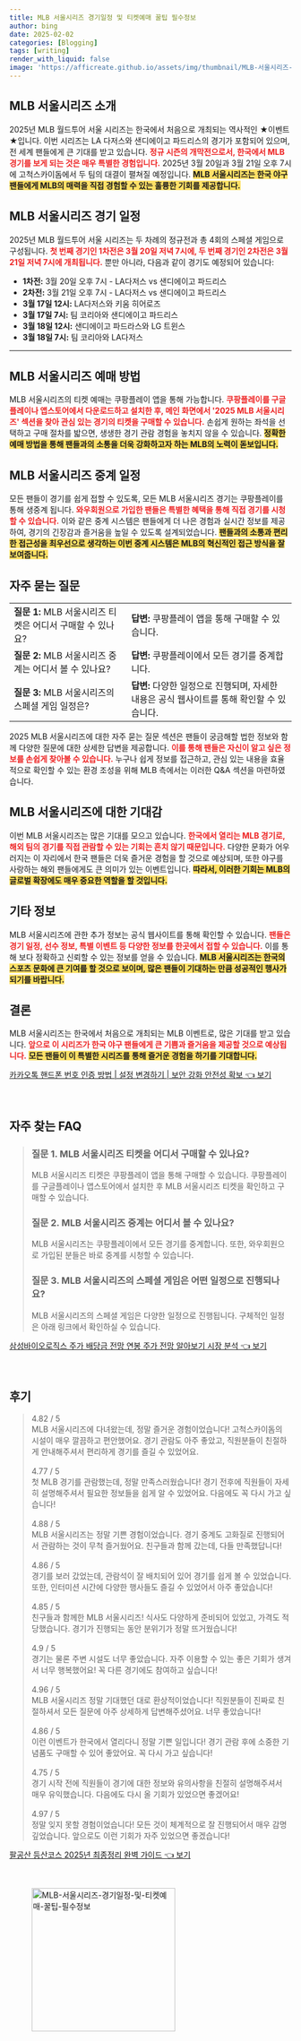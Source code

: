 ```yaml
---
title: MLB 서울시리즈 경기일정 및 티켓예매 꿀팁 필수정보
author: bing
date: 2025-02-02
categories: [Blogging]
tags: [writing]
render_with_liquid: false
image: 'https://afficreate.github.io/assets/img/thumbnail/MLB-서울시리즈-경기일정-및-티켓예매-꿀팁-필수정보.webp'
---
```



<h2 id='MLB서울시리즈소개'>MLB 서울시리즈 소개</h2>

<p>2025년 MLB 월드투어 서울 시리즈는 한국에서 처음으로 개최되는 역사적인 ★이벤트★입니다. 이번 시리즈는 LA 다저스와 샌디에이고 파드리스의 경기가 포함되어 있으며, 전 세계 팬들에게 큰 기대를 받고 있습니다. <b><span style="color: #ee2323;">정규 시즌의 개막전으로서, 한국에서 MLB 경기를 보게 되는 것은 매우 특별한 경험입니다.</span></b> 2025년 3월 20일과 3월 21일 오후 7시에 고척스카이돔에서 두 팀의 대결이 펼쳐질 예정입니다. <b><span style="background-color: #ffe066;">MLB 서울시리즈는 한국 야구 팬들에게 MLB의 매력을 직접 경험할 수 있는 훌륭한 기회를 제공합니다.</span></b></p>

<h2 id='경기일정'>MLB 서울시리즈 경기 일정</h2>

<p>2025년 MLB 월드투어 서울 시리즈는 두 차례의 정규전과 총 4회의 스페셜 게임으로 구성됩니다. <b><span style="color: #ee2323;">첫 번째 경기인 1차전은 3월 20일 저녁 7시에, 두 번째 경기인 2차전은 3월 21일 저녁 7시에 개최됩니다.</span></b> 뿐만 아니라, 다음과 같이 경기도 예정되어 있습니다:</p>

<ul>
    <li><b>1차전:</b> 3월 20일 오후 7시 - LA다저스 vs 샌디에이고 파드리스</li>
    <li><b>2차전:</b> 3월 21일 오후 7시 - LA다저스 vs 샌디에이고 파드리스</li>
    <li><b>3월 17일 12시:</b> LA다저스와 키움 히어로즈</li>
    <li><b>3월 17일 7시:</b> 팀 코리아와 샌디에이고 파드리스</li>
    <li><b>3월 18일 12시:</b> 샌디에이고 파드라스와 LG 트윈스</li>
    <li><b>3월 18일 7시:</b> 팀 코리아와 LA다저스</li>
</ul>

<hr />

<h2 id='예매방법'>MLB 서울시리즈 예매 방법</h2>

<p>MLB 서울시리즈의 티켓 예매는 쿠팡플레이 앱을 통해 가능합니다. <b><span style="color: #ee2323;">쿠팡플레이를 구글플레이나 앱스토어에서 다운로드하고 설치한 후, 메인 화면에서 '2025 MLB 서울시리즈' 섹션을 찾아 관심 있는 경기의 티켓을 구매할 수 있습니다.</span></b> 손쉽게 원하는 좌석을 선택하고 구매 절차를 밟으면, 생생한 경기 관람 경험을 놓치지 않을 수 있습니다. <b><span style="background-color: #ffe066;">정확한 예매 방법을 통해 팬들과의 소통을 더욱 강화하고자 하는 MLB의 노력이 돋보입니다.</span></b></p>

<h2 id='중계일정'>MLB 서울시리즈 중계 일정</h2>

<p>모든 팬들이 경기를 쉽게 접할 수 있도록, 모든 MLB 서울시리즈 경기는 쿠팡플레이를 통해 생중계 됩니다. <b><span style="color: #ee2323;">와우회원으로 가입한 팬들은 특별한 혜택을 통해 직접 경기를 시청할 수 있습니다.</span></b> 이와 같은 중계 시스템은 팬들에게 더 나은 경험과 실시간 정보를 제공하여, 경기의 긴장감과 즐거움을 높일 수 있도록 설계되었습니다. <b><span style="background-color: #ffe066;">팬들과의 소통과 편리한 접근성을 최우선으로 생각하는 이번 중계 시스템은 MLB의 혁신적인 접근 방식을 잘 보여줍니다.</span></b></p>

<h2 id='FAQ'>자주 묻는 질문</h2>

<table>
    <tr>
        <td><b>질문 1:</b> MLB 서울시리즈 티켓은 어디서 구매할 수 있나요?</td>
        <td><b>답변:</b> 쿠팡플레이 앱을 통해 구매할 수 있습니다.</td>
    </tr>
    <tr>
        <td><b>질문 2:</b> MLB 서울시리즈 중계는 어디서 볼 수 있나요?</td>
        <td><b>답변:</b> 쿠팡플레이에서 모든 경기를 중계합니다.</td>
    </tr>
    <tr>
        <td><b>질문 3:</b> MLB 서울시리즈의 스페셜 게임 일정은?</td>
        <td><b>답변:</b> 다양한 일정으로 진행되며, 자세한 내용은 공식 웹사이트를 통해 확인할 수 있습니다.</td>
    </tr>
</table>

<p>2025 MLB 서울시리즈에 대한 자주 묻는 질문 섹션은 팬들이 궁금해할 법한 정보와 함께 다양한 질문에 대한 상세한 답변을 제공합니다. <b><span style="color: #ee2323;">이를 통해 팬들은 자신이 알고 싶은 정보를 손쉽게 찾아볼 수 있습니다.</span></b> 누구나 쉽게 정보를 접근하고, 관심 있는 내용을 효율적으로 확인할 수 있는 환경 조성을 위해 MLB 측에서는 이러한 Q&A 섹션을 마련하였습니다.</p>

<h2 id='기대사항'>MLB 서울시리즈에 대한 기대감</h2>

<p>이번 MLB 서울시리즈는 많은 기대를 모으고 있습니다. <b><span style="color: #ee2323;">한국에서 열리는 MLB 경기로, 해외 팀의 경기를 직접 관람할 수 있는 기회는 흔치 않기 때문입니다.</span></b> 다양한 문화가 어우러지는 이 자리에서 한국 팬들은 더욱 즐거운 경험을 할 것으로 예상되며, 또한 야구를 사랑하는 해외 팬들에게도 큰 의미가 있는 이벤트입니다. <b><span style="background-color: #ffe066;">따라서, 이러한 기회는 MLB의 글로벌 확장에도 매우 중요한 역할을 할 것입니다.</span></b></p>

<h2 id='기타정보'>기타 정보</h2>

<p>MLB 서울시리즈에 관한 추가 정보는 공식 웹사이트를 통해 확인할 수 있습니다. <b><span style="color: #ee2323;">팬들은 경기 일정, 선수 정보, 특별 이벤트 등 다양한 정보를 한곳에서 접할 수 있습니다.</span></b> 이를 통해 보다 정확하고 신뢰할 수 있는 정보를 얻을 수 있습니다. <b><span style="background-color: #ffe066;">MLB 서울시리즈는 한국의 스포츠 문화에 큰 기여를 할 것으로 보이며, 많은 팬들이 기대하는 만큼 성공적인 행사가 되기를 바랍니다.</span></b></p>

<h2 id='결론'>결론</h2>

<p>MLB 서울시리즈는 한국에서 처음으로 개최되는 MLB 이벤트로, 많은 기대를 받고 있습니다. <b><span style="color: #ee2323;">앞으로 이 시리즈가 한국 야구 팬들에게 큰 기쁨과 즐거움을 제공할 것으로 예상됩니다.</span></b> <b><span style="background-color: #ffe066;">모든 팬들이 이 특별한 시리즈를 통해 즐거운 경험을 하기를 기대합니다.</span></b></p>


<p><a class="click-button" title="카카오톡 핸드폰 번호 인증 방법 | 설정 변경하기 | 보안 강화 안전성 확보" href="https://afficreate.github.io/posts/%EC%B9%B4%EC%B9%B4%EC%98%A4%ED%86%A1-%ED%95%B8%EB%93%9C%ED%8F%B0-%EB%B2%88%ED%98%B8-%EC%9D%B8%EC%A6%9D-%EB%B0%A9%EB%B2%95-%EC%84%A4%EC%A0%95-%EB%B3%80%EA%B2%BD%ED%95%98%EA%B8%B0-%EB%B3%B4%EC%95%88-%EA%B0%95%ED%99%94-%EC%95%88%EC%A0%84%EC%84%B1-%ED%99%95%EB%B3%B4/" rel="dofollow">카카오톡 핸드폰 번호 인증 방법 | 설정 변경하기 | 보안 강화 안전성 확보 👈 보기</a></p><br>
<h2 id='자주_찾는_FAQ'>자주 찾는 FAQ</h2>
<div itemscope="" itemtype="https://schema.org/FAQPage"> 
<blockquote> 
<div itemscope="" itemprop="mainEntity" itemtype="https://schema.org/Question"> 
<h3 itemprop="name">질문 1. MLB 서울시리즈 티켓을 어디서 구매할 수 있나요?</h3> 
<div itemscope="" itemprop="acceptedAnswer" itemtype="https://schema.org/Answer"> 
<span itemprop="text"> 
<p>MLB 서울시리즈 티켓은 쿠팡플레이 앱을 통해 구매할 수 있습니다. 쿠팡플레이를 구글플레이나 앱스토어에서 설치한 후 MLB 서울시리즈 티켓을 확인하고 구매할 수 있습니다.</p> 
</span> 
</div> 
</div> 
<div itemscope="" itemprop="mainEntity" itemtype="https://schema.org/Question"> 
<h3 itemprop="name">질문 2. MLB 서울시리즈 중계는 어디서 볼 수 있나요?</h3> 
<div itemscope="" itemprop="acceptedAnswer" itemtype="https://schema.org/Answer"> 
<span itemprop="text"> 
<p>MLB 서울시리즈는 쿠팡플레이에서 모든 경기를 중계합니다. 또한, 와우회원으로 가입된 분들은 바로 중계를 시청할 수 있습니다.</p> 
</span> 
</div> 
</div> 
<div itemscope="" itemprop="mainEntity" itemtype="https://schema.org/Question"> 
<h3 itemprop="name">질문 3. MLB 서울시리즈의 스페셜 게임은 어떤 일정으로 진행되나요?</h3> 
<div itemscope="" itemprop="acceptedAnswer" itemtype="https://schema.org/Answer"> 
<span itemprop="text"> 
<p>MLB 서울시리즈의 스페셜 게임은 다양한 일정으로 진행됩니다. 구체적인 일정은 아래 링크에서 확인하실 수 있습니다.</p> 
</span> 
</div> 
</div> 
</blockquote> 
</div>
<p><a class="click-button" title="삼성바이오로직스 주가 배당금 전망 연봉 주가 전망 알아보기 시장 분석" href="https://afficreate.github.io/posts/%EC%82%BC%EC%84%B1%EB%B0%94%EC%9D%B4%EC%98%A4%EB%A1%9C%EC%A7%81%EC%8A%A4-%EC%A3%BC%EA%B0%80-%EB%B0%B0%EB%8B%B9%EA%B8%88-%EC%A0%84%EB%A7%9D-%EC%97%B0%EB%B4%89-%EC%A3%BC%EA%B0%80-%EC%A0%84%EB%A7%9D-%EC%95%8C%EC%95%84%EB%B3%B4%EA%B8%B0-%EC%8B%9C%EC%9E%A5-%EB%B6%84%EC%84%9D/" rel="dofollow">삼성바이오로직스 주가 배당금 전망 연봉 주가 전망 알아보기 시장 분석 👈 보기</a></p><br>
<h2 id='후기'>후기</h2>
<div itemscope itemtype="https://schema.org/Product">
  <blockquote>
  <div itemprop="review" itemscope itemtype="https://schema.org/Review">
      <div itemprop="reviewRating" itemscope itemtype="https://schema.org/Rating"> <span itemprop="ratingValue">4.82</span> / <span itemprop="bestRating">5</span> </div>
      <span itemprop="reviewBody">MLB 서울시리즈에 다녀왔는데, 정말 즐거운 경험이었습니다! 고척스카이돔의 시설이 매우 깔끔하고 편안했어요. 경기 관람도 아주 좋았고, 직원분들이 친절하게 안내해주셔서 편리하게 경기를 즐길 수 있었어요.</span>
  </div>
  <br>
  <div itemprop="review" itemscope itemtype="https://schema.org/Review">
      <div itemprop="reviewRating" itemscope itemtype="https://schema.org/Rating"> <span itemprop="ratingValue">4.77</span> / <span itemprop="bestRating">5</span> </div>
      <span itemprop="reviewBody">첫 MLB 경기를 관람했는데, 정말 만족스러웠습니다! 경기 전후에 직원들이 자세히 설명해주셔서 필요한 정보들을 쉽게 알 수 있었어요. 다음에도 꼭 다시 가고 싶습니다!</span>
  </div>
  <br>
  <div itemprop="review" itemscope itemtype="https://schema.org/Review">
      <div itemprop="reviewRating" itemscope itemtype="https://schema.org/Rating"> <span itemprop="ratingValue">4.88</span> / <span itemprop="bestRating">5</span> </div>
      <span itemprop="reviewBody">MLB 서울시리즈는 정말 기쁜 경험이었습니다. 경기 중계도 고화질로 진행되어서 관람하는 것이 무척 즐거웠어요. 친구들과 함께 갔는데, 다들 만족했답니다!</span>
  </div>
  <br>
  <div itemprop="review" itemscope itemtype="https://schema.org/Review">
      <div itemprop="reviewRating" itemscope itemtype="https://schema.org/Rating"> <span itemprop="ratingValue">4.86</span> / <span itemprop="bestRating">5</span> </div>
      <span itemprop="reviewBody">경기를 보러 갔었는데, 관람석이 잘 배치되어 있어 경기를 쉽게 볼 수 있었습니다. 또한, 인터미션 시간에 다양한 행사들도 즐길 수 있었어서 아주 좋았습니다!</span>
  </div>
  <br>
  <div itemprop="review" itemscope itemtype="https://schema.org/Review">
      <div itemprop="reviewRating" itemscope itemtype="https://schema.org/Rating"> <span itemprop="ratingValue">4.85</span> / <span itemprop="bestRating">5</span> </div>
      <span itemprop="reviewBody">친구들과 함께한 MLB 서울시리즈! 식사도 다양하게 준비되어 있었고, 가격도 적당했습니다. 경기가 진행되는 동안 분위기가 정말 뜨거웠습니다!</span>
  </div>
  <br>
  <div itemprop="review" itemscope itemtype="https://schema.org/Review">
      <div itemprop="reviewRating" itemscope itemtype="https://schema.org/Rating"> <span itemprop="ratingValue">4.9</span> / <span itemprop="bestRating">5</span> </div>
      <span itemprop="reviewBody">경기는 물론 주변 시설도 너무 좋았습니다. 자주 이용할 수 있는 좋은 기회가 생겨서 너무 행복했어요! 꼭 다른 경기에도 참여하고 싶습니다!</span>
  </div>
  <br>
  <div itemprop="review" itemscope itemtype="https://schema.org/Review">
      <div itemprop="reviewRating" itemscope itemtype="https://schema.org/Rating"> <span itemprop="ratingValue">4.96</span> / <span itemprop="bestRating">5</span> </div>
      <span itemprop="reviewBody">MLB 서울시리즈 정말 기대했던 대로 환상적이었습니다! 직원분들이 진짜로 친절하셔서 모든 질문에 아주 상세하게 답변해주셨어요. 너무 좋았습니다!</span>
  </div>
  <br>
  <div itemprop="review" itemscope itemtype="https://schema.org/Review">
      <div itemprop="reviewRating" itemscope itemtype="https://schema.org/Rating"> <span itemprop="ratingValue">4.86</span> / <span itemprop="bestRating">5</span> </div>
      <span itemprop="reviewBody">이런 이벤트가 한국에서 열리다니 정말 기쁜 일입니다! 경기 관람 후에 소중한 기념품도 구매할 수 있어 좋았어요. 꼭 다시 가고 싶습니다!</span>
  </div>
  <br>
  <div itemprop="review" itemscope itemtype="https://schema.org/Review">
      <div itemprop="reviewRating" itemscope itemtype="https://schema.org/Rating"> <span itemprop="ratingValue">4.75</span> / <span itemprop="bestRating">5</span> </div>
      <span itemprop="reviewBody">경기 시작 전에 직원들이 경기에 대한 정보와 유의사항을 친절히 설명해주셔서 매우 유익했습니다. 다음에도 다시 올 기회가 있었으면 좋겠어요!</span>
  </div>
  <br>
  <div itemprop="review" itemscope itemtype="https://schema.org/Review">
      <div itemprop="reviewRating" itemscope itemtype="https://schema.org/Rating"> <span itemprop="ratingValue">4.97</span> / <span itemprop="bestRating">5</span> </div>
      <span itemprop="reviewBody">정말 잊지 못할 경험이었습니다! 모든 것이 체계적으로 잘 진행되어서 매우 감명 깊었습니다. 앞으로도 이런 기회가 자주 있었으면 좋겠습니다!</span>
  </div>
  </blockquote>
</div>
<p><a class="click-button" title="팔공산 등산코스 2025년 최종정리 완벽 가이드" href="https://afficreate.github.io/posts/%ED%8C%94%EA%B3%B5%EC%82%B0-%EB%93%B1%EC%82%B0%EC%BD%94%EC%8A%A4-2025%EB%85%84-%EC%B5%9C%EC%A2%85%EC%A0%95%EB%A6%AC-%EC%99%84%EB%B2%BD-%EA%B0%80%EC%9D%B4%EB%93%9C/" rel="dofollow">팔공산 등산코스 2025년 최종정리 완벽 가이드 👈 보기</a></p><br>
<figure class="image"><img src="https://afficreate.github.io/assets/img/thumbnail/MLB-서울시리즈-경기일정-및-티켓예매-꿀팁-필수정보.webp" alt="MLB-서울시리즈-경기일정-및-티켓예매-꿀팁-필수정보" width="256" height="256"></figure>